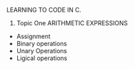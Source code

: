 LEARNING TO CODE IN C.

1. Topic One
ARITHMETIC EXPRESSIONS
- Assignment
- Binary operations
- Unary Operations
- Ligical operations
